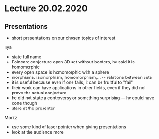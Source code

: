 # Lecture 20.02.2020

## Presentations

- short presentations on our chosen topics of interest

Ilya

- state full name
- Poincare conjecture open 3D set without borders, he said it is homomorphic
- every open space is homomorphic with a sphere
- morphisms: isomorphism, homomorphism,... -- relations between sets
- it is useful because even if one fails, it can be fruitful to "fail"
- their work can have applications in other fields, even if they did not prove
the actual conjecture
- he did not state a controversy or something surprising -- he could have done
though
- stare at the presenter

Moritz

- use some kind of laser pointer when giving presentations
- look at the audience more
